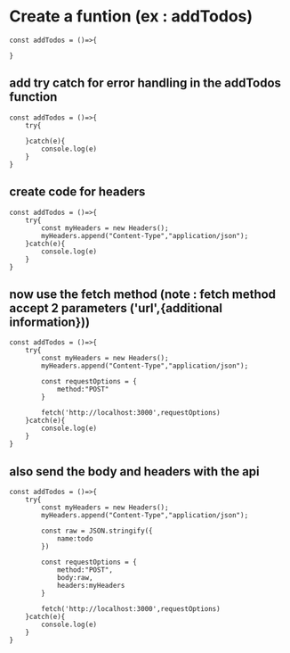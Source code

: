 # Create a funtion (ex : addTodos)
```
const addTodos = ()=>{
    
}
```
## add try catch for error handling in the addTodos function
```
const addTodos = ()=>{
    try{

    }catch(e){
        console.log(e)
    }
}
```
## create code for headers
```
const addTodos = ()=>{
    try{
        const myHeaders = new Headers();
        myHeaders.append("Content-Type","application/json");
    }catch(e){
        console.log(e)
    }
}
```
## now use the fetch method (note : fetch method accept 2 parameters ('url',{additional information}))
```
const addTodos = ()=>{
    try{
        const myHeaders = new Headers();
        myHeaders.append("Content-Type","application/json");

        const requestOptions = {
            method:"POST"
        }

        fetch('http://localhost:3000',requestOptions)
    }catch(e){
        console.log(e)
    }
}
```
## also send the body and headers with the api
```
const addTodos = ()=>{
    try{
        const myHeaders = new Headers();
        myHeaders.append("Content-Type","application/json");

        const raw = JSON.stringify({
            name:todo
        })

        const requestOptions = {
            method:"POST",
            body:raw,
            headers:myHeaders
        }

        fetch('http://localhost:3000',requestOptions)
    }catch(e){
        console.log(e)
    }
}
```

